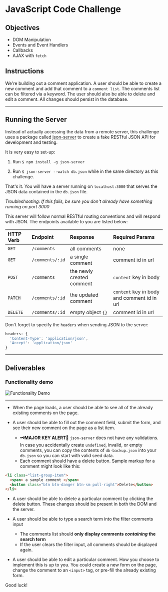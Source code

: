 # JavaScript Code Challenge

## Objectives

- DOM Manipulation
- Events and Event Handlers
- Callbacks
- AJAX with `fetch`

## Instructions

We're building out a comment application. A user should be able to create a new comment and add that comment to a `comment list`. The comments list can be filtered via a keyword. The user should also be able to delete and edit a comment. All changes should persist in the database.

---

## Running the Server

Instead of actually accessing the data from a remote server, this challenge uses a package called [json-server](https://github.com/typicode/json-server) to create a fake RESTful JSON API for development and testing.

It is very easy to set-up:

1. Run `$ npm install -g json-server`

2. Run `$ json-server --watch db.json` while in the same directory as this challenge.

That's it. You will have a server running on `localhost:3000` that serves the JSON data contained in the `db.json` file.

*Troubleshooting: If this fails, be sure you don't already have something running on port 3000*

This server will follow normal RESTful routing conventions and will respond with JSON. The endpoints available to you are listed below:

| HTTP Verb | Endpoint        | Response                  | Required Params                             |
| :-------- | :-------------- | :------------------------ | :------------------------------------------ |
| `GET`     | `/comments`     | all comments              | none                                        |
| `GET`     | `/comments/:id` | a single comment          | comment id in url                           |
| `POST`    | `/comments`     | the newly created comment | `content` key in body                       |
| `PATCH`   | `/comments/:id` | the updated comment       | `content` key in body and comment id in url |
| `DELETE`  | `/comments/:id` | empty object `{}`         | comment id in url                           |


Don't forget to specify the `headers` when sending JSON to the server:

```js
headers: {
  'Content-Type': 'application/json',
  'Accept': 'application/json'
}
```
---

## Deliverables

### Functionality demo

![Functionality Demo](https://curriculum-content.s3.amazonaws.com/immersive_assessments/module-3/javascript-challenge-comment-maker.gif)

---

- When the page loads, a user should be able to see all of the already existing comments on the page.

- A user should be able to fill out the comment field, submit the form, and see their new comment on the page as a list item.
  - **🗝MAJOR KEY ALERT🔑** `json-server` does not have any validations. In case you accidentally create `undefined`, invalid, or empty comments, you can copy the contents of `db-backup.json` into your `db.json` so you can start with valid seed data.
  - Each comment should have a delete button. Sample markup for a comment might look like this:

```html
<li class="list-group-item">
  <span> a sample comment </span>
  <button class="btn btn-danger btn-sm pull-right">Delete</button>
</li>
```

- A user should be able to delete a particular comment by clicking the delete button. These changes should be present in both the DOM and the server.

- A user should be able to type a search term into the filter comments input
  - The comments list should **only display comments _containing_ the search term**
  - If the user clears the filter input, all comments should be displayed again.

- A user should be able to edit a particular comment. How you choose to implement this is up to you. You could create a new form on the page, change the comment to an `<input>` tag, or pre-fill the already existing form.

Good luck!
